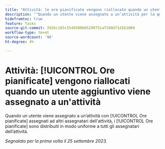 ```yaml
---
title: "Attività: le ore pianificate vengono riallocate quando un utente aggiuntivo viene assegnato a un’attività."
description: '"Quando un utente viene assegnato a un’attività per la quale sono state allocate ore pianificate ad altri assegnatari dell’attività, le ore pianificate dell’attività vengono distribuite in modo uniforme a tutti gli assegnatari dell’attività. ”'
hidefromtoc: true
feature: Tasks
source-git-commit: 392bc185c5549300b05299751af260df1d161009
workflow-type: tm+mt
source-wordcount: '96'
ht-degree: 4%

---
```



# Attività: [!UICONTROL Ore pianificate] vengono riallocati quando un utente aggiuntivo viene assegnato a un&#39;attività

Quando un utente viene assegnato a un’attività con [!UICONTROL Ore pianificate] assegnati ad altri assegnatari dell&#39;attività, i [!UICONTROL Ore pianificate] sono distribuiti in modo uniforme a tutti gli assegnatari dell’attività.

_Segnalato per la prima volta il 25 settembre 2023._
